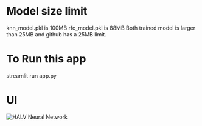 # Model size limit

knn_model.pkl is 100MB
rfc_model.pkl is 88MB
Both trained model is larger than 25MB and github has a 25MB limit.

# To Run this app
streamlit run app.py

# UI

![HALV Neural Network](https://github.com/lawrencelo/streamlit_app/assets/7688097/884afbf4-c8c2-407e-ae4b-ba3643e66a28)

